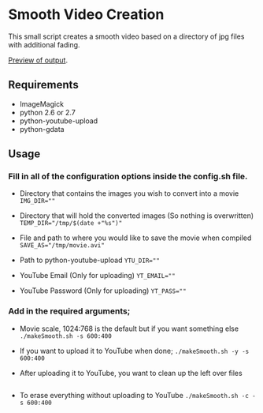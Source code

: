 # Smooth Video Creation

This small script creates a smooth video based on a directory of jpg files with additional fading. 


[Preview of output](http://www.youtube.com/watch?v=zKM15etZ-Hs).



## Requirements
* ImageMagick
* python 2.6 or 2.7
* python-youtube-upload
* python-gdata


## Usage

### Fill in all of the configuration options inside the config.sh file.

* Directory that contains the images you wish to convert into a movie
```IMG_DIR=""```

* Directory that will hold the converted images (So nothing is overwritten)
```TEMP_DIR="/tmp/$(date +"%s")"```

* File and path to where you would like to save the movie when compiled
```SAVE_AS="/tmp/movie.avi"```

* Path to python-youtube-upload
```YTU_DIR=""```

* YouTube Email (Only for uploading)
```YT_EMAIL=""```

* YouTube Password (Only for uploading)
```YT_PASS=""```


### Add in the required arguments;

* Movie scale, 1024:768 is the default but if you want something else
```./makeSmooth.sh -s 600:400```

* If you want to upload it to YouTube when done;
```./makeSmooth.sh -y -s 600:400```

* After uploading it to YouTube, you want to clean up the left over files
```./makeSmooth.sh -yc -s 600:400
```

* To erase everything without uploading to YouTube
```./makeSmooth.sh -c -s 600:400```


